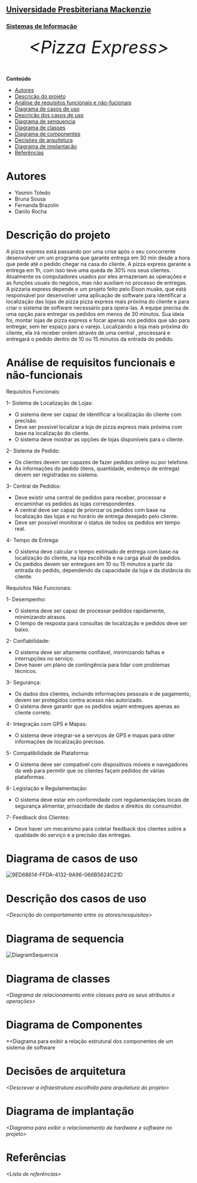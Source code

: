 <h2><a href= "https://www.mackenzie.br">Universidade Presbiteriana Mackenzie</a></h2>
<h3><a href= "https://www.mackenzie.br/graduacao/sao-paulo-higienopolis/sistemas-de-informacao">Sistemas de Informação</a></h3>


<font size="+12"><center>
*&lt;Pizza Express&gt;*
</center></font>

**Conteúdo**

- [Autores](#Autores)
- [Descrição do projeto](#Descrição-do-projeto)
- [Análise de requisitos funcionais e não-fucionais](#descrição-dos-requisitos)
- [Diagrama de casos de uso](#diagrama-de-comportamento-atores)
- [Descrição dos casos de uso](#descrição-das-funcões)
- [Diagrama de senquencia](#diagrama-de-ordem-interações)
- [Diagrama de classes](#diagrama-orientado-objetos)
- [Diagrama de componentes](#diagrama-estrutura-componente)
- [Decisões de arquitetura](#decisões-de-arquitetura)
- [Diagrama de implantação](#diagrama-de-hardware-software)
- [Referências](#referências)


# Autores

* Yasmin Toledo 
* Bruna Sousa  
* Fernanda Brazolin 
* Danilo Rocha 


# Descrição do projeto
<p> A pizza express está passando por uma crise após o seu concorrente desenvolver um um programa que garante entrega em 30 min desde a hora que pede até o pedido chegar na casa do cliente. 
A pizza express garante a entrega em 1h, com isso teve uma queda de 30% nos seus clientes. 
Atualmente os computadores usados por eles armazenam as operações e as funções usuais do negócio, mas não auxiliam no processo de entregas. 
A pizzaria express depende e um projeto feito pelo Eloon muske, que está responsável por desenvolver uma aplicação de software para identificar a localização das lojas de pizza pizza express mais próxima do cliente e para criar o sistema de software necessário para opera-las. 
A equipe precisa de uma opção para entregar os pedidos em menos de 30 minutos. Sua ideia foi, montar lojas de pizza express e focar apenas  nos pedidos que são para entregar, sem ter espaço para o varejo. 
Localizando a loja mais próxima do cliente, ela irá receber ordem através de uma central , processará e entregará o pedido dentro de 10 ou 15 minutos da entrada do pedido.</p>



# Análise de requisitos funcionais e não-funcionais
<p> Requisitos Funcionais:

1- Sistema de Localização de Lojas:

- O sistema deve ser capaz de identificar a localização do cliente   com precisão.
- Deve ser possível localizar a loja de pizza express mais próxima com base na localização do cliente.
- O sistema deve mostrar as opções de lojas disponíveis para o cliente.

2- Sistema de Pedido:

- Os clientes devem ser capazes de fazer pedidos online ou por telefone.
- As informações do pedido (itens, quantidade, endereço de entrega) devem ser registradas no sistema.

3- Central de Pedidos:

- Deve existir uma central de pedidos para receber, processar e encaminhar os pedidos às lojas correspondentes.
- A central deve ser capaz de priorizar os pedidos com base na localização das lojas e no horário de entrega desejado pelo cliente.
- Deve ser possível monitorar o status de todos os pedidos em tempo real.

4- Tempo de Entrega:

- O sistema deve calcular o tempo estimado de entrega com base na localização do cliente, na loja escolhida e na carga atual de pedidos.
- Os pedidos devem ser entregues em 10 ou 15 minutos a partir da entrada do pedido, dependendo da capacidade da loja e da distância do cliente.


Requisitos Não Funcionais:

1- Desempenho:

- O sistema deve ser capaz de processar pedidos rapidamente, minimizando atrasos.
- O tempo de resposta para consultas de localização e pedidos deve ser baixo.

2- Confiabilidade:

- O sistema deve ser altamente confiável, minimizando falhas e interrupções no serviço.
- Deve haver um plano de contingência para lidar com problemas técnicos.

3- Segurança:

- Os dados dos clientes, incluindo informações pessoais e de pagamento, devem ser protegidos contra acesso não autorizado.
- O sistema deve garantir que os pedidos sejam entregues apenas ao cliente correto.

4- Integração com GPS e Mapas:

- O sistema deve integrar-se a serviços de GPS e mapas para obter informações de localização precisas.

5- Compatibilidade de Plataforma:

- O sistema deve ser compatível com dispositivos móveis e navegadores da web para permitir que os clientes façam pedidos de várias plataformas.

6- Legislação e Regulamentação:

- O sistema deve estar em conformidade com regulamentações locais de segurança alimentar, privacidade de dados e direitos do consumidor.

7- Feedback dos Clientes:

- Deve haver um mecanismo para coletar feedback dos clientes sobre a qualidade do serviço e a precisão das entregas.

</p>


# Diagrama de casos de uso

![9ED68614-FFDA-4132-9A96-066B5624C21D](https://github.com/bruvalerio/YFBD/assets/144183243/c6006dbe-87c0-4e4e-aedd-3d4b0dbaa949)


# Descrição dos casos de uso

*&lt;Descrição do comportamento entre os atores/resquisitos&gt;*

# Diagrama de sequencia

![DiagramSequencia](https://github.com/bruvalerio/YFBD/assets/142839473/39e8dbf0-112e-4868-8b55-92a25ea1a08e)


# Diagrama de classes

*&lt;Diagrama de relacionamento entre classes para os seus atributos e operações&gt;*

# Diagrama de Componentes

*&lt;Diagrama para exibir a relação estrutural dos componentes de um sistema de software

# Decisões de arquitetura

*&lt;Descrever a infraestrutura escolhida para arquitetura do projeto&gt;*

# Diagrama de implantação

*&lt;Diagrama para exibir o relacionamento de hardware e software no projeto&gt;*

# Referências

*&lt;Lista de referências&gt;*
